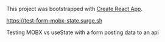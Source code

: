This project was bootstrapped with [Create React App](https://github.com/facebook/create-react-app).

<https://test-form-mobx-state.surge.sh>

Testing MOBX vs useState with a form posting data to an api
